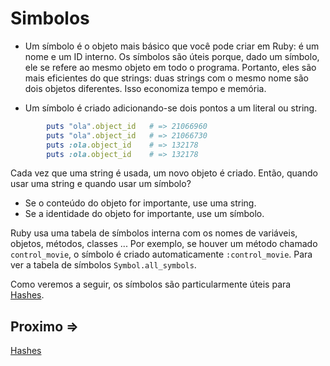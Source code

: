 # Simbolos
- Um símbolo é o objeto mais básico que você pode criar em Ruby: é um nome e um ID interno. Os símbolos são úteis porque, dado um símbolo, ele se refere ao mesmo objeto em todo o programa. Portanto, eles são mais eficientes do que strings: duas strings com o mesmo nome são dois objetos diferentes. Isso economiza tempo e memória.

- Um símbolo é criado adicionando-se dois pontos a um literal ou string.


````ruby
        puts "ola".object_id   # => 21066960
        puts "ola".object_id   # => 21066730
        puts :ola.object_id    # => 132178
        puts :ola.object_id    # => 132178
````

Cada vez que uma string é usada, um novo objeto é criado. Então, quando usar uma string e quando usar um símbolo?

- Se o conteúdo do objeto for importante, use uma string.
- Se a identidade do objeto for importante, use um símbolo.

Ruby usa uma tabela de símbolos interna com os nomes de variáveis, objetos, métodos, classes ... Por exemplo, se houver um método chamado ``control_movie``, o símbolo é criado automaticamente ``:control_movie``. Para ver a tabela de símbolos ``Symbol.all_symbols``.

Como veremos a seguir, os símbolos são particularmente úteis para [Hashes](../hashes/README.md).

## Proximo =>

[Hashes](../hashes/README.md)
